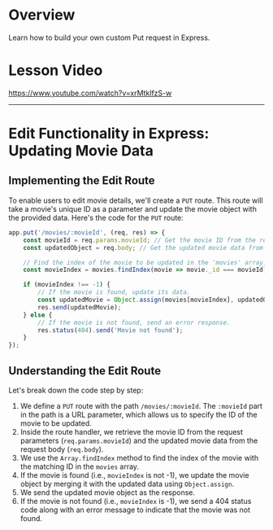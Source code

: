 # Overview

Learn how to build your own custom Put request in Express.

# Lesson Video

https://www.youtube.com/watch?v=xrMtklfzS-w

---

# Edit Functionality in Express: Updating Movie Data

## Implementing the Edit Route

To enable users to edit movie details, we'll create a `PUT` route. This route will take a movie's unique ID as a parameter and update the movie object with the provided data. Here's the code for the `PUT` route:

```jsx
app.put('/movies/:movieId', (req, res) => {
    const movieId = req.params.movieId; // Get the movie ID from the request parameters.
    const updatedObject = req.body; // Get the updated movie data from the request body.

    // Find the index of the movie to be updated in the 'movies' array.
    const movieIndex = movies.findIndex(movie => movie._id === movieId);

    if (movieIndex !== -1) {
        // If the movie is found, update its data.
        const updatedMovie = Object.assign(movies[movieIndex], updatedObject);
        res.send(updatedMovie);
    } else {
        // If the movie is not found, send an error response.
        res.status(404).send('Movie not found');
    }
});

```

## Understanding the Edit Route

Let's break down the code step by step:

1. We define a `PUT` route with the path `/movies/:movieId`. The `:movieId` part in the path is a URL parameter, which allows us to specify the ID of the movie to be updated.
2. Inside the route handler, we retrieve the movie ID from the request parameters (`req.params.movieId`) and the updated movie data from the request body (`req.body`).
3. We use the `Array.findIndex` method to find the index of the movie with the matching ID in the `movies` array.
4. If the movie is found (i.e., `movieIndex` is not -1), we update the movie object by merging it with the updated data using `Object.assign`.
5. We send the updated movie object as the response.
6. If the movie is not found (i.e., `movieIndex` is -1), we send a 404 status code along with an error message to indicate that the movie was not found.